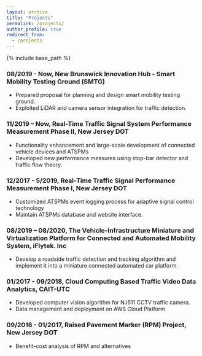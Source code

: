 ```yaml
---
layout: archive
title: "Projects"
permalink: /projects/
author_profile: true
redirect_from:
  - /projects
---
```

{% include base_path %}

### 08/2019 - Now, New Brunswick Innovation Hub - Smart Mobility Testing Ground (SMTG)
  * Prepared proposal for planning and design smart mobility testing ground.
  * Exploited LiDAR and camera sensor integration for traffic detection. 

### 11/2019 – Now, Real-Time Traffic Signal System Performance Measurement Phase II, New Jersey DOT
  * Functionality enhancement and large-scale development of connected vehicle devices and ATSPMs
  * Developed new performance measures using stop-bar detector and traffic flow theory.

### 12/2017 - 5/2019, Real-Time Traffic Signal Performance Measurement Phase Ⅰ, New Jersey DOT
  * Customized ATSPMs event logging process for adaptive signal control technology
  * Maintain ATSPMs database and website interface.

### 08/2019 – 08/2020, The Vehicle-Infrastructure Miniature and Virtualization Platform for Connected and Automated Mobility System, iFlytek. Inc
  * Develop a roadside traffic detection and tracking algorithm and implement it into a miniature connected automated car platform.

###  01/2017 - 09/2018, Cloud Computing Based Traffic Video Data Analytics, CAIT-UTC
  * Developed computer vision algorithm for NJ511 CCTV traffic camera. 
  * Data management and deployment on AWS Cloud Platform

###  09/2016 - 01/2017, Raised Pavement Marker (RPM) Project, New Jersey DOT
  * Benefit-cost analysis of RPM and alternatives
